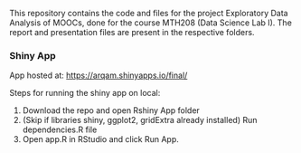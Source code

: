 
This repository contains the code and files for the project Exploratory Data Analysis of MOOCs, done for the course MTH208 (Data Science Lab I). The report and presentation files are present in the respective folders.

### Shiny App

App hosted at: https://arqam.shinyapps.io/final/

Steps for running the shiny app on local:
1. Download the repo and open Rshiny App folder
2. (Skip if libraries shiny, ggplot2, gridExtra already installed) Run dependencies.R file
3. Open app.R in RStudio and click Run App.
